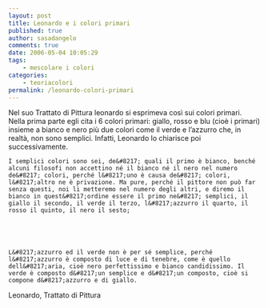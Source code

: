 ```yaml
---
layout: post
title: Leonardo e i colori primari
published: true
author: sasadangelo
comments: true
date: 2006-05-04 10:05:29
tags:
    - mescolare i colori
categories:
    - teoriacolori
permalink: /leonardo-colori-primari
---
```


  


Nel suo Trattato di Pittura leonardo si esprimeva così sui colori primari. Nella prima parte egli cita i 6 colori primari: giallo, rosso e blu (cioè i primari) insieme a bianco e nero più due colori come il verde e l&#8217;azzurro che, in realtà, non sono semplici. Infatti, Leonardo lo chiarisce poi successivamente.


  
    I semplici colori sono sei, de&#8217; quali il primo è bianco, benché alcuni filosofi non accettino né il bianco né il nero nel numero de&#8217; colori, perché l&#8217;uno è causa de&#8217; colori, l&#8217;altro ne è privazione. Ma pure, perché il pittore non può far senza questi, noi li metteremo nel numero degli altri, e diremo il bianco in quest&#8217;ordine essere il primo ne&#8217; semplici, il giallo il secondo, il verde il terzo, l&#8217;azzurro il quarto, il rosso il quinto, il nero il sesto;
  



  
    L&#8217;azzurro ed il verde non è per sé semplice, perché l&#8217;azzurro è composto di luce e di tenebre, come è quello dell&#8217;aria, cioè nero perfettissimo e bianco candidissimo. Il verde è composto d&#8217;un semplice e d&#8217;un composto, cioè si compone d&#8217;azzurro e di giallo.
  



  Leonardo, Trattato di Pittura
